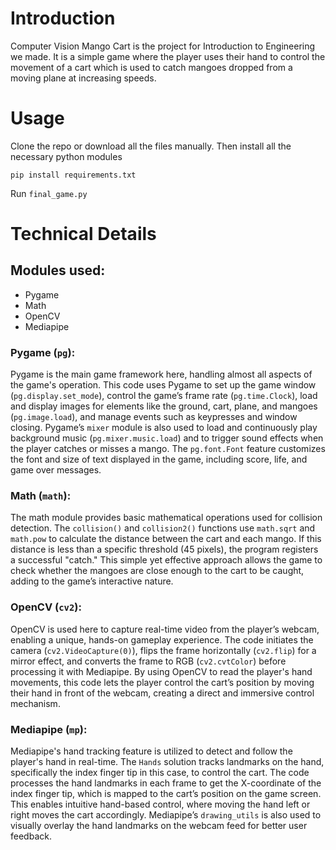 ﻿# Introduction
Computer Vision Mango Cart is the project for Introduction to Engineering we made. It is a simple game where the player uses their hand to control the movement of a cart which is used to catch mangoes dropped from a moving plane at increasing speeds.

# Usage
Clone the repo or download all the files manually.
Then install all the necessary python modules
```
pip install requirements.txt
```
Run 	`final_game.py`

# Technical Details
## Modules used:
- Pygame
- Math
- OpenCV
- Mediapipe

### **Pygame (`pg`)**:

Pygame is the main game framework here, handling almost all aspects of the game's operation. This code uses Pygame to set up the game window (`pg.display.set_mode`), control the game’s frame rate (`pg.time.Clock`), load and display images for elements like the ground, cart, plane, and mangoes (`pg.image.load`), and manage events such as keypresses and window closing. Pygame’s `mixer` module is also used to load and continuously play background music (`pg.mixer.music.load`) and to trigger sound effects when the player catches or misses a mango. The `pg.font.Font` feature customizes the font and size of text displayed in the game, including score, life, and game over messages.

### **Math (`math`)**:
The math module provides basic mathematical operations used for collision detection. The `collision()` and `collision2()` functions use `math.sqrt` and `math.pow` to calculate the distance between the cart and each mango. If this distance is less than a specific threshold (45 pixels), the program registers a successful "catch." This simple yet effective approach allows the game to check whether the mangoes are close enough to the cart to be caught, adding to the game’s interactive nature.

### **OpenCV (`cv2`)**:

OpenCV is used here to capture real-time video from the player’s webcam, enabling a unique, hands-on gameplay experience. The code initiates the camera (`cv2.VideoCapture(0)`), flips the frame horizontally (`cv2.flip`) for a mirror effect, and converts the frame to RGB (`cv2.cvtColor`) before processing it with Mediapipe. By using OpenCV to read the player's hand movements, this code lets the player control the cart’s position by moving their hand in front of the webcam, creating a direct and immersive control mechanism.

### **Mediapipe (`mp`)**:

Mediapipe's hand tracking feature is utilized to detect and follow the player's hand in real-time. The `Hands` solution tracks landmarks on the hand, specifically the index finger tip in this case, to control the cart. The code processes the hand landmarks in each frame to get the X-coordinate of the index finger tip, which is mapped to the cart’s position on the game screen. This enables intuitive hand-based control, where moving the hand left or right moves the cart accordingly. Mediapipe’s `drawing_utils` is also used to visually overlay the hand landmarks on the webcam feed for better user feedback.
